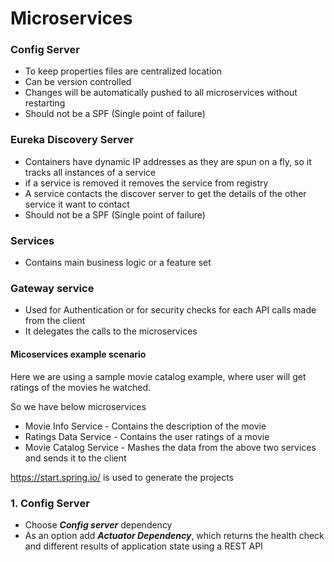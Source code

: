 # Microservices

### Config Server
- To keep properties files are centralized location
- Can be version controlled
- Changes will be automatically pushed to all microservices without restarting
- Should not be a SPF (Single point of failure)

### Eureka Discovery Server
- Containers have dynamic IP addresses as they are spun on a fly, so it tracks all instances of a service
- if a service is removed it removes the service from registry
- A service contacts the discover server to get the details of the other service it want to contact
- Should not be a SPF (Single point of failure)

### Services
- Contains main business logic or a feature set

### Gateway service
- Used for Authentication or for security checks for each API calls made from the client
- It delegates the calls to the microservices

#### Micoservices example scenario
Here we are using a sample movie catalog example, where user will get ratings of the movies he watched.

So we have below microservices
- Movie Info Service - Contains the description of the movie
- Ratings Data Service - Contains the user ratings of a movie
- Movie Catalog Service - Mashes the data from the above two services and sends it to the client


https://start.spring.io/ is used to generate the projects

### 1. Config Server
- Choose  ***Config server*** dependency
- As an option add ***Actuator Dependency***, which returns the health check and different results of application state using a REST API





